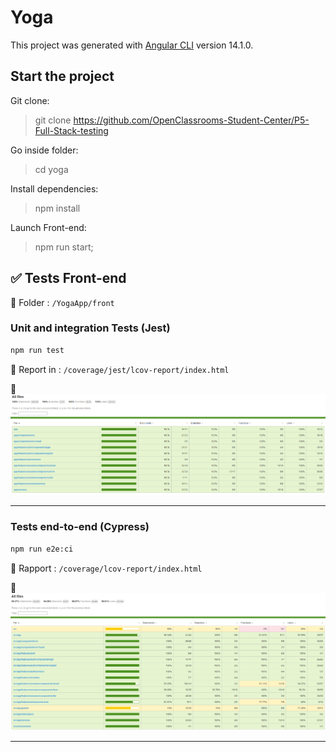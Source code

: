 # Yoga

This project was generated with [Angular CLI](https://github.com/angular/angular-cli) version 14.1.0.

## Start the project

Git clone:

> git clone https://github.com/OpenClassrooms-Student-Center/P5-Full-Stack-testing

Go inside folder:

> cd yoga

Install dependencies:

> npm install

Launch Front-end:

> npm run start;


## ✅ Tests Front-end

📁 Folder : `/YogaApp/front`

### Unit and integration Tests (Jest)

```bash
npm run test
```

🧪 Report in : `/coverage/jest/lcov-report/index.html`

📸 ![Jest Coverage Report](ressources/coverage-report/Frontend_tests-unitaires-integration.png)

---

### Tests end-to-end (Cypress)

```bash
npm run e2e:ci
```

📄 Rapport : `/coverage/lcov-report/index.html`

📸 ![Cypress Coverage Report](ressources/coverage-report/Frontend_tests-e2e.png)

---

